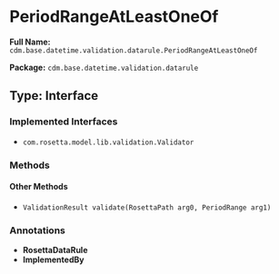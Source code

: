 # PeriodRangeAtLeastOneOf

**Full Name:** `cdm.base.datetime.validation.datarule.PeriodRangeAtLeastOneOf`

**Package:** `cdm.base.datetime.validation.datarule`

## Type: Interface

### Implemented Interfaces

- `com.rosetta.model.lib.validation.Validator`

### Methods

#### Other Methods

- `ValidationResult validate(RosettaPath arg0, PeriodRange arg1)`

### Annotations

- **RosettaDataRule**
- **ImplementedBy**

